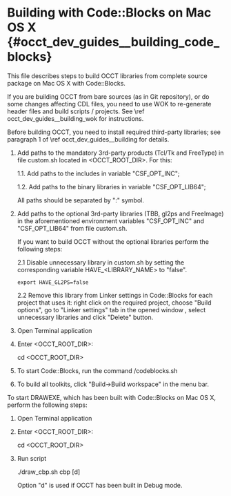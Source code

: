 Building with Code::Blocks on Mac OS X {#occt_dev_guides__building_code_blocks}
======================================

This file describes steps to build OCCT libraries from complete source package
on Mac OS X with Code::Blocks.

If you are building OCCT from bare sources (as in Git repository), or do some 
changes affecting CDL files, you need to use WOK to re-generate header files
and build scripts / projects. See \ref occt_dev_guides__building_wok for instructions.

Before building OCCT, you need to install required third-party libraries; see
paragraph 1 of \ref occt_dev_guides__building for details.

1. Add paths to the mandatory 3rd-party products (Tcl/Tk and FreeType) in file 
   custom.sh located in \<OCCT_ROOT_DIR\>. For this:

   1.1. Add paths to the includes in variable "CSF_OPT_INC";

   1.2. Add paths to the binary libraries in variable  "CSF_OPT_LIB64";
   
   All paths should be separated by ":" symbol. 

2. Add paths to the optional 3rd-party libraries (TBB, gl2ps and FreeImage) 
   in the aforementioned environment variables "CSF_OPT_INC" and 
   "CSF_OPT_LIB64" from file custom.sh.

   If you want to build OCCT without the optional libraries perform the 
   following steps:

   2.1 Disable unnecessary library in custom.sh by setting the corresponding 
       variable HAVE_\<LIBRARY_NAME\> to "false". 

       export HAVE_GL2PS=false

   2.2 Remove this library from Linker settings in Code::Blocks for each project 
       that uses it: right click on the required project, choose "Build options", 
       go to "Linker settings" tab in the opened window , select unnecessary 
       libraries and click "Delete" button.

3. Open Terminal application

4. Enter \<OCCT_ROOT_DIR\>:

   cd \<OCCT_ROOT_DIR\>

5. To start Code::Blocks, run the command /codeblocks.sh

6. To build all toolkits, click "Build->Build workspace" in the menu bar.


To start DRAWEXE, which has been built with Code::Blocks on Mac OS X, perform 
the following steps:

1. Open Terminal application

2. Enter \<OCCT_ROOT_DIR\>:

   cd \<OCCT_ROOT_DIR\>

3. Run script

   ./draw_cbp.sh cbp [d]

   Option "d" is used if OCCT has been built in Debug mode.
